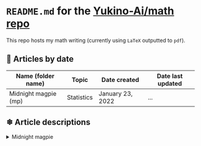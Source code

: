 # `README.md` for the [Yukino-Ai/math repo](https://github.com/Yukino-Ai/math)

This repo hosts my math writing (currently using `LaTeX` outputted to `pdf`).

## 📅 Articles by date

| Name (folder name)   | Topic      | Date created     | Date last updated |
| -------------------- | ---------- | ---------------- | ----------------- |
| Midnight magpie (mp) | Statistics | January 23, 2022 | ...               |

## ❄ Article descriptions

<details>
<summary>Midnight magpie</summary>

These are my personal statistics notes for the Fall 2022 [TTS data science course](https://github.com/Ai-Yukino/tts-ds).

</details>

